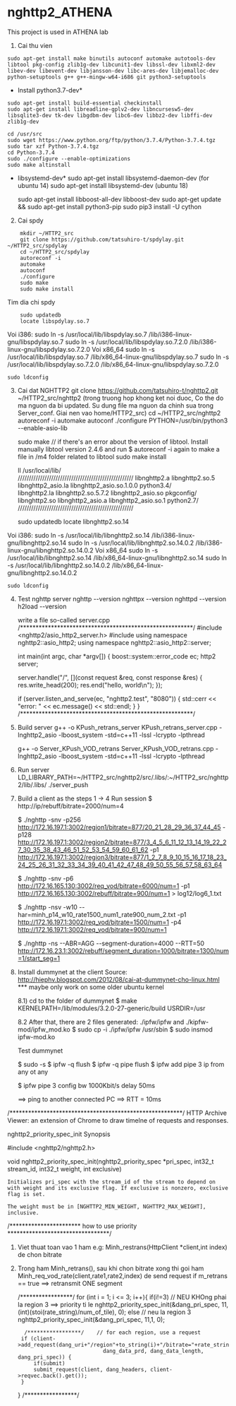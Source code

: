 # nghttp2_ATHENA
This project is used in ATHENA lab


1) Cai thu vien
```
sudo apt-get install make binutils autoconf automake autotools-dev libtool pkg-config zlib1g-dev libcunit1-dev libssl-dev libxml2-dev libev-dev libevent-dev libjansson-dev libc-ares-dev libjemalloc-dev  python-setuptools g++ g++-mingw-w64-i686 git python3-setuptools
```

* Install python3.7-dev*
```
sudo apt-get install build-essential checkinstall
sudo apt-get install libreadline-gplv2-dev libncursesw5-dev libsqlite3-dev tk-dev libgdbm-dev libc6-dev libbz2-dev libffi-dev zlib1g-dev
```

	cd /usr/src
	sudo wget https://www.python.org/ftp/python/3.7.4/Python-3.7.4.tgz
	sudo tar xzf Python-3.7.4.tgz
	cd Python-3.7.4
	sudo ./configure --enable-optimizations
	sudo make altinstall
	
* libsystemd-dev*
	sudo apt-get install libsystemd-daemon-dev (for ubuntu 14)
	sudo apt-get install libsystemd-dev (ubuntu 18)

	sudo apt-get install libboost-all-dev libboost-dev
	sudo apt-get update && sudo apt-get install python3-pip
	sudo pip3 install -U cython


2) Cai spdy
```
	mkdir ~/HTTP2_src
	git clone https://github.com/tatsuhiro-t/spdylay.git ~/HTTP2_src/spdylay
	cd ~/HTTP2_src/spdylay
	autoreconf -i
	automake
	autoconf
	./configure
	sudo make
	sudo make install
```	

Tim dia chi spdy
```
	sudo updatedb
	locate libspdylay.so.7
```
Voi i386:
	sudo ln -s /usr/local/lib/libspdylay.so.7 /lib/i386-linux-gnu/libspdylay.so.7
	sudo ln -s /usr/local/lib/libspdylay.so.7.2.0 /lib/i386-linux-gnu/libspdylay.so.7.2.0
Voi x86_64
	sudo ln -s /usr/local/lib/libspdylay.so.7 /lib/x86_64-linux-gnu/libspdylay.so.7
	sudo ln -s /usr/local/lib/libspdylay.so.7.2.0 /lib/x86_64-linux-gnu/libspdylay.so.7.2.0

	sudo ldconfig

3) Cai dat NGHTTP2
	git clone https://github.com/tatsuhiro-t/nghttp2.git ~/HTTP2_src/nghttp2
(trong truong hop khong ket noi duoc, Co the do ma nguon da bi updated. Su dung file ma nguon da chinh sua trong Server_conf. Giai nen vao home/HTTP2_src)
	cd ~/HTTP2_src/nghttp2
	autoreconf -i
	automake
	autoconf
	./configure PYTHON=/usr/bin/python3 --enable-asio-lib 

	sudo make
	// if there's an error about the version of libtool. Install manually libtool version 2.4.6 and run $ autoreconf -i again to make a file in /m4 folder related to libtool
	sudo make install

	ll /usr/local/lib/  
	////////////////////////////////////////////////////
	libnghttp2.a              libnghttp2.so.5           libnghttp2_asio.la        libnghttp2_asio.so.1.0.0  python3.4/                
	libnghttp2.la             libnghttp2.so.5.7.2       libnghttp2_asio.so   pkgconfig/                
	libnghttp2.so             libnghttp2_asio.a         libnghttp2_asio.so.1      python2.7/
	////////////////////////////////////////////////////

	sudo updatedb
	locate libnghttp2.so.14

Voi i386:
	sudo ln -s /usr/local/lib/libnghttp2.so.14 /lib/i386-linux-gnu/libnghttp2.so.14
	sudo ln -s /usr/local/lib/libnghttp2.so.14.0.2 /lib/i386-linux-gnu/libnghttp2.so.14.0.2
Voi x86_64
	sudo ln -s /usr/local/lib/libnghttp2.so.14 /lib/x86_64-linux-gnu/libnghttp2.so.14
	sudo ln -s /usr/local/lib/libnghttp2.so.14.0.2 /lib/x86_64-linux-gnu/libnghttp2.so.14.0.2

	sudo ldconfig

4) Test nghttp server
	nghttp --version
	nghttpx --version
	nghttpd --version
	h2load --version
	
	write a file  so-called server.cpp
	/********************************************************/
	#include <nghttp2/asio_http2_server.h>
	#include <iostream>
	using namespace nghttp2::asio_http2;
	using namespace nghttp2::asio_http2::server;

	int main(int argc, char *argv[]) {
	  boost::system::error_code ec;
	  http2 server;

	  server.handle("/", [](const request &req, const response &res) {
		res.write_head(200);
		res.end("hello, world\n");
	  });

	  if (server.listen_and_serve(ec, "nghttp2.test", "8080")) {
		std::cerr << "error: " << ec.message() << std::endl;
	  }
	}
	/********************************************************/
5) Build server 
	g++ -o KPush_retrans_server KPush_retrans_server.cpp -lnghttp2_asio -lboost_system -std=c++11 -lssl -lcrypto -lpthread

	g++ -o Server_KPush_VOD_retrans Server_KPush_VOD_retrans.cpp -lnghttp2_asio -lboost_system -std=c++11 -lssl -lcrypto -lpthread
	
6) Run server
	LD_LIBRARY_PATH=~/HTTP2_src/nghttp2/src/.libs/:~/HTTP2_src/nghttp2/lib/.libs/ ./server_push

7) Build a client as the steps 1 -> 4
	Run session
	$  http://ip/rebuff/bitrate=2000/num=4

	$ ./nghttp -snv -p256 http://172.16.197.1:3002/region1/bitrate=877/20_21_28_29_36_37_44_45  -p128 http://172.16.197.1:3002/region2/bitrate=877/3_4_5_6_11_12_13_14_19_22_27_30_35_38_43_46_51_52_53_54_59_60_61_62  -p1 http://172.16.197.1:3002/region3/bitrate=877/1_2_7_8_9_10_15_16_17_18_23_24_25_26_31_32_33_34_39_40_41_42_47_48_49_50_55_56_57_58_63_64

	$ ./nghttp -snv -p6 http://172.16.165.130:3002/req_vod/bitrate=6000/num=1 -p1 http://172.16.165.130:3002/rebuff/bitrate=900/num=1 > log12/log6_1.txt

	$ ./nghttp -nsv -w10 --har=minh_p14_w10_rate1500_num1_rate900_num_2.txt -p1 http://172.16.197.1:3002/req_vod/bitrate=1500/num=1 -p4 http://172.16.197.1:3002/req_vod/bitrate=900/num=1

	$ ./nghttp -ns --ABR=AGG --segment-duration=4000 --RTT=50 http://172.16.23.1:3002/rebuff/segment_duration=1000/bitrate=1300/num=1/start_seg=1


8) Install dummynet at the client
	Source: http://hiephv.blogspot.com/2012/08/cai-at-dummynet-cho-linux.html
	*** maybe only work on some older ubuntu kernel

	8.1) cd to the folder of dummynet
	$ make KERNELPATH=/lib/modules/3.2.0-27-generic/build USRDIR=/usr

	8.2 After that, there are 2 files generated: ./ipfw/ipfw and ./kipfw-mod/ipfw_mod.ko
	$ sudo cp -i ./ipfw/ipfw /usr/sbin
	$ sudo insmod ipfw-mod.ko

	Test dummynet

	$ sudo -s
	$ ipfw -q flush
	$ ipfw -q pipe flush
	$ ipfw add pipe 3 ip from any ot any

	$ ipfw pipe 3 config bw 1000Kbit/s delay 50ms

	==> ping to another connected PC ==> RTT = 10ms

/********************************************************/
HTTP Archive Viewer: an extension of Chrome to draw timelne of requests and responses.

nghttp2_priority_spec_init
Synopsis

#include <nghttp2/nghttp2.h>

void nghttp2_priority_spec_init(nghttp2_priority_spec *pri_spec, int32_t stream_id, int32_t weight, int exclusive)

    Initializes pri_spec with the stream_id of the stream to depend on with weight and its exclusive flag. If exclusive is nonzero, exclusive flag is set.

    The weight must be in [NGHTTP2_MIN_WEIGHT, NGHTTP2_MAX_WEIGHT], inclusive.

/*********************** how to use priority *********************************/
1. Viet thuat toan vao 1 ham e.g: Minh_restrans(HttpClient *client,int index) de chon bitrate
2. Trong ham Minh_retrans(), sau khi chon bitrate xong thi goi ham Minh_req_vod_rate(client,rate1,rate2,index) de send request
	if m_retrans == true ==> retransmit ONE segment

	/*****************/
	for (int i = 1; i <= 3; i++){
		if(i!=3)	// NEU KHOng phai la region 3 ==> priority ti le
		 	nghttp2_priority_spec_init(&dang_pri_spec, 11, (int)(stoi(rate_string)/num_of_tile), 0);
		else 	// neu la region 3
		 	nghttp2_priority_spec_init(&dang_pri_spec, 11,1, 0);

		 /*****************/	// for each region, use a request
	    if (client->add_request(dang_uri+"/region"+to_string(i)+"/bitrate="+rate_string+"/"+tile_str, 
	                              dang_data_prd, dang_data_length, dang_pri_spec)) {
	    	if(submit)
	      	submit_request(client, dang_headers, client->reqvec.back().get()); 
	    }
	}
    /*****************/
